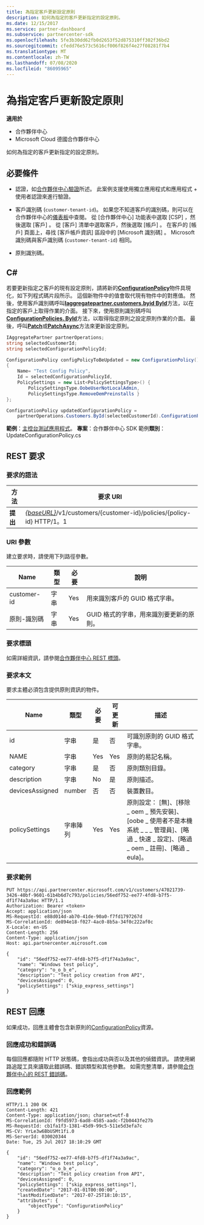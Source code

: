 ```yaml
---
title: 為指定客戶更新設定原則
description: 如何為指定的客戶更新指定的設定原則。
ms.date: 12/15/2017
ms.service: partner-dashboard
ms.subservice: partnercenter-sdk
ms.openlocfilehash: 5fe3b30dd62fb0d2653f52d875310ff302f36bd2
ms.sourcegitcommit: cfedd76e573c5616cf006f826f4e27f08281f7b4
ms.translationtype: MT
ms.contentlocale: zh-TW
ms.lasthandoff: 07/08/2020
ms.locfileid: "86095965"
---
```

# <a name="update-a-configuration-policy-for-the-specified-customer"></a>為指定客戶更新設定原則

**適用於**

- 合作夥伴中心
- Microsoft Cloud 德國合作夥伴中心

如何為指定的客戶更新指定的設定原則。

## <a name="prerequisites"></a>必要條件

- 認證，如[合作夥伴中心驗證](partner-center-authentication.md)所述。 此案例支援使用獨立應用程式和應用程式 + 使用者認證來進行驗證。

- 客戶識別碼 (`customer-tenant-id`)。 如果您不知道客戶的識別碼，則可以在合作夥伴中心的[儀表板](https://partner.microsoft.com/dashboard)中查閱。 從 [合作夥伴中心] 功能表中選取 [CSP]  ，然後選取 [客戶]  。 從 [客戶] 清單中選取客戶，然後選取 [帳戶]  。 在客戶的 [帳戶] 頁面上，尋找 [客戶帳戶資訊]  區段中的 [Microsoft 識別碼]  。 Microsoft 識別碼與客戶識別碼 (`customer-tenant-id`) 相同。

- 原則識別碼。

## <a name="c"></a>C\#

若要更新指定之客戶的現有設定原則，請將新的[**ConfigurationPolicy**](https://docs.microsoft.com/dotnet/api/microsoft.store.partnercenter.models.devicesdeployment.configurationpolicy)物件具現化，如下列程式碼片段所示。 這個新物件中的值會取代現有物件中的對應值。 然後，使用客戶識別碼呼叫[**Iaggregatepartner.customers.byid ById**](https://docs.microsoft.com/dotnet/api/microsoft.store.partnercenter.customers.icustomercollection.byid)方法，以在指定的客戶上取得作業的介面。 接下來，使用原則識別碼呼叫[**ConfigurationPolicies. ById**](https://docs.microsoft.com/dotnet/api/microsoft.store.partnercenter.devicesdeployment.iconfigurationpolicycollection.byid)方法，以取得指定原則之設定原則作業的介面。 最後，呼叫[**Patch**](https://docs.microsoft.com/dotnet/api/microsoft.store.partnercenter.devicesdeployment.iconfigurationpolicy.patch)或[**PatchAsync**](https://docs.microsoft.com/dotnet/api/microsoft.store.partnercenter.devicesdeployment.iconfigurationpolicy.patchasync)方法來更新設定原則。

``` csharp
IAggregatePartner partnerOperations;
string selectedCustomerId;
string selectedConfigurationPolicyId;

ConfigurationPolicy configPolicyToBeUpdated = new ConfigurationPolicy()
{
    Name= "Test Config Policy",
    Id = selectedConfigurationPolicyId,
    PolicySettings = new List<PolicySettingsType>() {
        PolicySettingsType.OobeUserNotLocalAdmin,
        PolicySettingsType.RemoveOemPreinstalls }
};

ConfigurationPolicy updatedConfigurationPolicy =
    partnerOperations.Customers.ById(selectedCustomerId).ConfigurationPolicies.ById(selectedConfigurationPolicyId).Patch(configPolicyToBeUpdated);
```

**範例**：[主控台測試應用程式](console-test-app.md)。 **專案**：合作夥伴中心 SDK 範例**類別**： UpdateConfigurationPolicy.cs

## <a name="rest-request"></a>REST 要求

### <a name="request-syntax"></a>要求的語法

| 方法  | 要求 URI                                                                                          |
|---------|------------------------------------------------------------------------------------------------------|
| **提出** | [*{baseURL}*](partner-center-rest-urls.md)/v1/customers/{customer-id}/policies/{policy-id} HTTP/1。1 |

### <a name="uri-parameter"></a>URI 參數

建立要求時，請使用下列路徑參數。

| Name        | 類型   | 必要 | 說明                                                   |
|-------------|--------|----------|---------------------------------------------------------------|
| customer-id | 字串 | Yes      | 用來識別客戶的 GUID 格式字串。         |
| 原則-識別碼   | 字串 | Yes      | GUID 格式的字串，用來識別要更新的原則。 |

### <a name="request-headers"></a>要求標頭

如需詳細資訊，請參閱[合作夥伴中心 REST 標頭](headers.md)。

### <a name="request-body"></a>要求本文

要求主體必須包含提供原則資訊的物件。

| Name            | 類型             | 必要 | 可更新 | 描述                                                                                                                                              |
|-----------------|------------------|----------|-----------|----------------------------------------------------------------------------------------------------------------------------------------------------------|
| id              | 字串           | 是      | 否        | 可識別原則的 GUID 格式字串。                                                                                                    |
| NAME            | 字串           | Yes      | Yes       | 原則的易記名稱。                                                                                                                         |
| category        | 字串           | 是      | 否        | 原則類別目錄。                                                                                                                                     |
| description     | 字串           | No       | 是       | 原則描述。                                                                                                                                  |
| devicesAssigned | number           | 否       | 否        | 裝置數目。                                                                                                                                   |
| policySettings  | 字串陣列 | Yes      | Yes       | 原則設定： [無]、[移除 \_ oem \_ 預先安裝]、[oobe \_ 使用者不是本機系統 \_ \_ \_ 管理員]、[略過 \_ 快速 \_ 設定]、[略過 \_ oem \_ 註冊]、[略過 \_ eula]。 |

### <a name="request-example"></a>要求範例

```http
PUT https://api.partnercenter.microsoft.com/v1/customers/47021739-3426-40bf-9601-61b4b6d7c793/policies/56edf752-ee77-4fd8-b7f5-df1f74a3a9ac HTTP/1.1
Authorization: Bearer <token>
Accept: application/json
MS-RequestId: e88d014d-ab70-41de-90a0-f7fd1797267d
MS-CorrelationId: de894e18-f027-4ac0-8b5a-34f0c222af0c
X-Locale: en-US
Content-Length: 256
Content-Type: application/json
Host: api.partnercenter.microsoft.com

{
    "id": "56edf752-ee77-4fd8-b7f5-df1f74a3a9ac",
    "name": "Windows test policy",
    "category": "o_o_b_e",
    "description": "Test policy creation from API",
    "devicesAssigned": 0,
    "policySettings": ["skip_express_settings"]
}
```

## <a name="rest-response"></a>REST 回應

如果成功，回應主體會包含新原則的[ConfigurationPolicy](device-deployment-resources.md#configurationpolicy)資源。

### <a name="response-success-and-error-codes"></a>回應成功和錯誤碼

每個回應都隨附 HTTP 狀態碼，會指出成功與否以及其他的偵錯資訊。 請使用網路追蹤工具來讀取此錯誤碼、錯誤類型和其他參數。 如需完整清單，請參閱[合作夥伴中心的 REST 錯誤碼](error-codes.md)。

### <a name="response-example"></a>回應範例

```http
HTTP/1.1 200 OK
Content-Length: 421
Content-Type: application/json; charset=utf-8
MS-CorrelationId: f9fd5973-6ad8-4585-aadc-f2b0443fe27b
MS-RequestId: cb1fa1f3-1381-45d9-99c5-511e5d3efa7c
MS-CV: YrLe3w6BbUSMt1fi.0
MS-ServerId: 030020344
Date: Tue, 25 Jul 2017 18:10:29 GMT

{
    "id": "56edf752-ee77-4fd8-b7f5-df1f74a3a9ac",
    "name": "Windows test policy",
    "category": "o_o_b_e",
    "description": "Test policy creation from API",
    "devicesAssigned": 0,
    "policySettings": ["skip_express_settings"],
    "createdDate": "2017-01-01T00:00:00",
    "lastModifiedDate": "2017-07-25T18:10:15",
    "attributes": {
        "objectType": "ConfigurationPolicy"
    }
}
```
